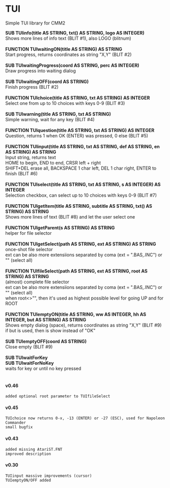 # TUI
 Simple TUI library for CMM2


<b>SUB TUIinfo(title AS STRING, txt() AS STRING, logo AS INTEGER)</b><br>
Shows more lines of info text (BLIT #1), also LOGO (blitnum)
<br><br>
<b>FUNCTION TUIwaitingON(title AS STRING) AS STRING</b><br>
Start progress, returns coordinates as string "X,Y" (BLIT #2)
<br><br>
<b>SUB TUIwaitingProgress(coord AS STRING, perc AS INTEGER)</b><br>
Draw progress into waiting dialog
<br><br>
<b>SUB TUIwaitingOFF(coord AS STRING)</b><br>
Finish progress (BLIT #2)
<br><br>
<b>FUNCTION TUIchoice(title AS STRING, txt AS STRING) AS INTEGER</b><br>
Select one from up to 10 choices with keys 0-9 (BLIT #3)
<br><br>
<b>SUB TUIwarning(title AS STRING, txt AS STRING)</b><br>
Simple warning, wait for any key (BLIT #4)
<br><br>
<b>FUNCTION TUIquestion(title AS STRING, txt AS STRING) AS INTEGER</b><br>
Question, returns 1 when OK (ENTER) was pressed, 0 else (BLIT #5)
<br><br>
<b>FUNCTION TUIinput(title AS STRING, txt AS STRING, def AS STRING, en AS STRING) AS STRING</b><br>
Input string, returns text<br>
HOME to begin, END to end, CRSR left + right<br>
SHIFT+DEL erase all, BACKSPACE 1 char left, DEL 1 char right, ENTER to finish (BLIT #6) 
<br><br>
<b>FUNCTION TUIselect(title AS STRING, txt AS STRING, s AS INTEGER) AS INTEGER</b><br>
Selection checkbox, can select up to 10 choices with keys 0-9 (BLIT #7)
<br><br>
<b>FUNCTION TUIgetItem(title AS STRING, subtitle AS STRING, txt() AS STRING) AS STRING</b><br>
Shows more lines of text (BLIT #8) and let the user select one
<br><br>
<b>FUNCTION TUIgetParent(s AS STRING) AS STRING</b><br>
helper for file selector
<br><br>
<b>FUNCTION TUIgetSelect(path AS STRING, ext AS STRING) AS STRING</b><br>
once-shot file selector<br>
ext can be also more extensiions separated by coma (ext = ".BAS,.INC") or "" (select all)
<br><br>
<b>FUNCTION TUIfileSelect(path AS STRING, ext AS STRING, root AS STRING) AS STRING</b><br>
(almost) complete file selector<br>
ext can be also more extensiions separated by coma (ext = ".BAS,.INC") or "" (select all)<br>
when root<>"", then it's used as highest possible level for going UP and for ROOT
<br><br>
<b>FUNCTION TUIemptyON(title AS STRING, ww AS INTEGER, hh AS INTEGER, but AS STRING) AS STRING</b><br>
Shows empty dialog (space), returns coordinates as string "X,Y" (BLIT #9)<br>
if but is used, then is show instead of "OK"
<br><br>
<b>SUB TUIemptyOFF(coord AS STRING)</b><br>
Close empty (BLIT #9)
<br><br>
<b>SUB TUIwaitForKey</b><br>
<b>SUB TUIwaitForNoKey</b><br>
waits for key or until no key pressed
<br><br>
  
  
#### v0.46
	added optional root parameter to TUIfileSelect

#### v0.45
	TUIchoice now returns 0-x, -13 (ENTER) or -27 (ESC), used for Napoleon Commander
	small bugfix

#### v0.43
	added missing AtariST.FNT
	improved description

#### v0.30
	TUIinput massive improvements (cursor)
	TUIemptyON/OFF added
